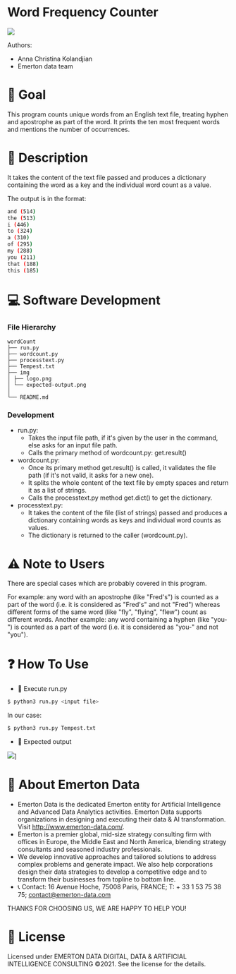# Word Frequency Counter

[![](./img/logo.png)](https://www.emerton-data.com)

Authors:
 - Anna Christina Kolandjian
 - Emerton data team
 
# 🎯 Goal
This program counts unique words from an English text file, treating hyphen and apostrophe 
as part of the word. It prints the ten most frequent words and mentions the number of 
occurrences.

# 📝 Description 
It takes the content of the text file passed and produces a dictionary
containing the word as a key and the individual word count as a value.

The output is in the format:

```bash
and (514)
the (513)
i (446)
to (324)
a (310)
of (295)
my (288)
you (211)
that (188)
this (185)
```

# 💻 Software Development
### File Hierarchy
```
wordCount
├── run.py
├── wordcount.py
├── processtext.py
├── Tempest.txt
├── img
│ ├── logo.png
│ └── expected-output.png
│ 
└── README.md
```
### Development

- run.py: 
   - Takes the input file path, if it's given by the user in the command, else asks for an input file path.
   - Calls the primary method of wordcount.py: get.result() 
- wordcount.py:
   - Once its primary method get.result() is called, it validates the file path (if it's not valid, it asks for a new one). 
   - It splits the whole content of the text file by empty spaces and return it as a list of strings.
   - Calls the processtext.py method get.dict() to get the dictionary.
- processtext.py:
   - It takes the content of the file (list of strings) passed and produces a dictionary containing words as keys and individual word counts as values.
   - The dictionary is returned to the caller (wordcount.py).

# ⚠️ Note to Users

There are special cases which are probably covered in this program.

For example: any word with an apostrophe (like "Fred's") is counted as a part of the word (i.e. it is considered as "Fred's" and not "Fred") whereas different forms of the same word (like "fly", "flying", "flew") count as different words.
Another example: any word containing a hyphen (like "you-") is counted as a part of the word (i.e. it is considered as "you-" and not "you").

# ❓ How To Use

* 🏃 Execute run.py
```bash
$ python3 run.py <input file>
```
In our case:
```bash
$ python3 run.py Tempest.txt
```
* 🏁 Expected output

![](./img/expected-output.png)]

# 📙 About Emerton Data
- Emerton Data is the dedicated Emerton entity for Artificial Intelligence and Advanced Data Analytics activities. Emerton
Data supports organizations in designing and executing their data & AI transformation. Visit http://www.emerton-data.com/.
- Emerton is a premier global, mid-size strategy consulting firm with offices in Europe, the Middle East and North America,
blending strategy consultants and seasoned industry professionals.
- We develop innovative approaches and tailored solutions to address complex problems and generate impact. We also help corporations design their data strategies to develop a competitive edge and to transform their businesses from topline to bottom line.
- 📞 Contact:
16 Avenue Hoche, 75008 Paris, FRANCE; T: + 33 1 53 75 38 75; contact@emerton-data.com

THANKS FOR CHOOSING US, WE ARE HAPPY TO HELP YOU!

# 📃 License

Licensed under EMERTON DATA DIGITAL, DATA & ARTIFICIAL INTELLIGENCE CONSULTING ©2021. See the license for the details.
